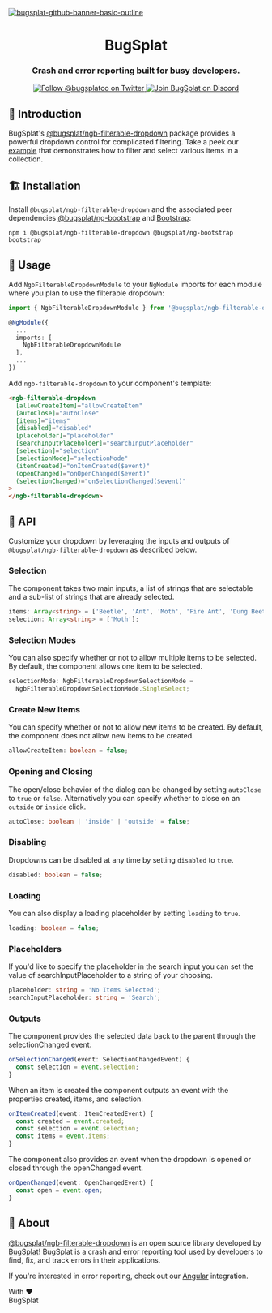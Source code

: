 [![bugsplat-github-banner-basic-outline](https://user-images.githubusercontent.com/20464226/149019306-3186103c-5315-4dad-a499-4fd1df408475.png)](https://bugsplat.com)
<br/>
# <div align="center">BugSplat</div> 
### **<div align="center">Crash and error reporting built for busy developers.</div>**
<div align="center">
    <a href="https://twitter.com/BugSplatCo">
        <img alt="Follow @bugsplatco on Twitter" src="https://img.shields.io/twitter/follow/bugsplatco?label=Follow%20BugSplat&style=social">
    </a>
    <a href="https://discord.gg/K4KjjRV5ve">
        <img alt="Join BugSplat on Discord" src="https://img.shields.io/discord/664965194799251487?label=Join%20Discord&logo=Discord&style=social">
    </a>
</div>

## 👋 Introduction

BugSplat's [@bugsplat/ngb-filterable-dropdown](https://www.npmjs.com/package/@bugsplat/ngb-filterable-dropdown) package provides a powerful dropdown control for complicated filtering. Take a peek our [example](https://bugsplat-git.github.io/ngb-filterable-dropdown-example/) that demonstrates how to filter and select various items in a collection.

## 🏗 Installation

Install `@bugsplat/ngb-filterable-dropdown` and the associated peer dependencies [@bugsplat/ng-bootstrap](https://ng-bootstrap.github.io/#/home) and [Bootstrap](https://getbootstrap.com/):

`npm i @bugsplat/ngb-filterable-dropdown @bugsplat/ng-bootstrap bootstrap`

## 🏃 Usage

Add `NgbFilterableDropdownModule` to your `NgModule` imports for each module where you plan to use the filterable dropdown:

```ts
import { NgbFilterableDropdownModule } from '@bugsplat/ngb-filterable-dropdown'

@NgModule({
  ...
  imports: [
    NgbFilterableDropdownModule
  ],
  ...
})
```

Add `ngb-filterable-dropdown` to your component's template:

```html
<ngb-filterable-dropdown
  [allowCreateItem]="allowCreateItem"
  [autoClose]="autoClose"
  [items]="items"
  [disabled]="disabled"
  [placeholder]="placeholder"
  [searchInputPlaceholder]="searchInputPlaceholder"
  [selection]="selection"
  [selectionMode]="selectionMode"
  (itemCreated)="onItemCreated($event)"
  (openChanged)="onOpenChanged($event)"
  (selectionChanged)="onSelectionChanged($event)"
>
</ngb-filterable-dropdown>
```

## 🧩 API

Customize your dropdown by leveraging the inputs and outputs of `@bugsplat/ngb-filterable-dropdown` as described below.

### Selection

The component takes two main inputs, a list of strings that are selectable and a sub-list of strings that are already selected.

```ts
items: Array<string> = ['Beetle', 'Ant', 'Moth', 'Fire Ant', 'Dung Beetle', 'Grass Ant'];
selection: Array<string> = ['Moth'];
```

### Selection Modes

You can also specify whether or not to allow multiple items to be selected. By default, the component allows one item to be selected.

```ts
selectionMode: NgbFilterableDropdownSelectionMode =
  NgbFilterableDropdownSelectionMode.SingleSelect;
```

### Create New Items

You can specify whether or not to allow new items to be created. By default, the component does not allow new items to be created.

```ts
allowCreateItem: boolean = false;
```

### Opening and Closing

The open/close behavior of the dialog can be changed by setting `autoClose` to `true` or `false`. Alternatively you can specify whether to close on an `outside` or `inside` click. 

```ts
autoClose: boolean | 'inside' | 'outside' = false;
```

### Disabling

Dropdowns can be disabled at any time by setting `disabled` to `true`.

```ts
disabled: boolean = false;
```

### Loading

You can also display a loading placeholder by setting `loading` to `true`.

```ts
loading: boolean = false;
```

### Placeholders

If you'd like to specify the placeholder in the search input you can set the value of searchInputPlaceholder to a string of your choosing.

```ts
placeholder: string = 'No Items Selected';
searchInputPlaceholder: string = 'Search';
```

### Outputs

The component provides the selected data back to the parent through the selectionChanged event.

```ts
onSelectionChanged(event: SelectionChangedEvent) {
  const selection = event.selection;
}
```

When an item is created the component outputs an event with the properties created, items, and selection.

```ts
onItemCreated(event: ItemCreatedEvent) {
  const created = event.created;
  const selection = event.selection;
  const items = event.items;
}
```

The component also provides an event when the dropdown is opened or closed through the openChanged event.

```ts
onOpenChanged(event: OpenChangedEvent) {
  const open = event.open;
}
```
## 🐛 About

[@bugsplat/ngb-filterable-dropdown](https://github.com/BugSplat-git/ngb-filterable-dropdown) is an open source library developed by [BugSplat](https://www.bugsplat.com/)! BugSplat is a crash and error reporting tool used by developers to find, fix, and track errors in their applications.

If you're interested in error reporting, check out our [Angular](https://www.bugsplat.com/docs/sdk/angular/) integration.

With :heart:  
BugSplat
